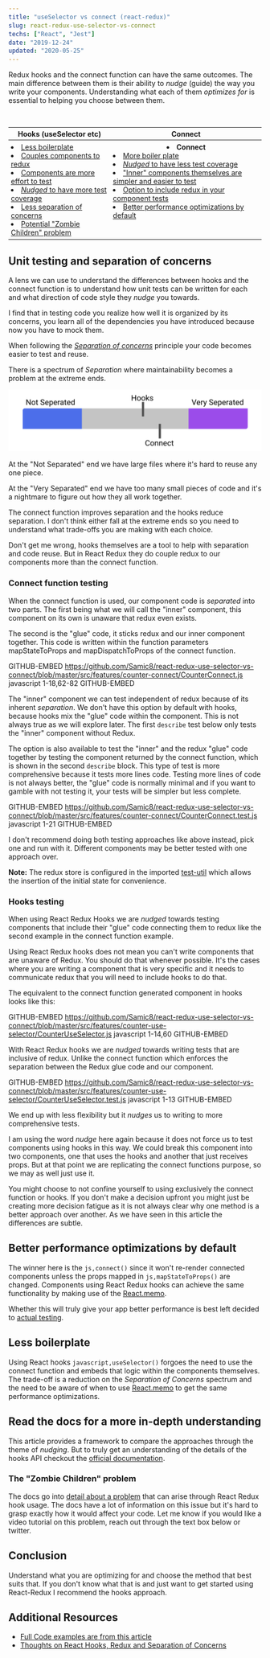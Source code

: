 ```yaml
---
title: "useSelector vs connect (react-redux)"
slug: react-redux-use-selector-vs-connect
techs: ["React", "Jest"]
date: "2019-12-24"
updated: "2020-05-25"
---
```


Redux hooks and the connect function can have the same outcomes. The main difference between them is their ability to _nudge_ (guide) the way you write your components. Understanding what each of them _optimizes for_ is essential to helping you choose between them.

<br/>

<table>
  <thead>
    <th class="mobile-table">Hooks (useSelector etc)</th>
    <th class="mobile-table-header">Connect</th>
  </thead>
  <tbody>
    <tr>
      <td style="padding: 5px; vertical-align: top" class="mobile-table">
        <li><a href="#less-boilerplate">Less boilerplate</a></li>
        <li><a href="#hooks-testing">Couples components to redux</a></li>
        <li><a href="#hooks-testing">Components are more effort to test</a></li>
        <li><a href="#hooks-testing"><i>Nudged</i> to have more test coverage</a></li>
        <li><a href="#unit-testing-and-separation-of-concerns">Less separation of concerns</a></li>
        <li><a href="#the-zombie-children-problem">Potential "Zombie Children" problem</a></li>
      </td>
      <td style="padding: 5px; vertical-align: top" class="mobile-table">
        <li class="mobile-table-header-replace" style="text-align: center; font-weight: bold">Connect</li>
        <li><a href="#connect-function-testing">More boiler plate</a></li>
        <li><a href="#connect-function-testing"><i>Nudged</i> to have less test coverage</a></li>
        <li><a href="#connect-function-testing">"Inner" components themselves are simpler and easier to test</a></li>
        <li><a href="#connect-function-testing">Option to include redux in your component tests</a></li>
        <li><a href="#better-performance-optimizations-by-default">Better performance optimizations by default</a></li>
      </td>
    </tr>

  </tbody>
<table>

## Unit testing and separation of concerns

A lens we can use to understand the differences between hooks and the connect function is to understand how unit tests can be written for each and what direction of code style they _nudge_ you towards.

I find that in testing code you realize how well it is organized by its concerns, you learn all of the dependencies you have introduced because now you have to mock them.

When following the [_Separation of concerns_](https://simplicable.com/new/separation-of-concerns) principle your code becomes easier to test and reuse.

There is a spectrum of _Separation_ where maintainability becomes a problem at the extreme ends.

![Separation of Concerns Spectrum](./seperation-concerns-redux.svg)

At the "Not Separated" end we have large files where it's hard to reuse any one piece.

At the "Very Separated" end we have too many small pieces of code and it's a nightmare to figure out how they all work together.

The connect function improves separation and the hooks reduce separation. I don't think either fall at the extreme ends so you need to understand what trade-offs you are making with each choice.

Don't get me wrong, hooks themselves are a tool to help with separation and code reuse. But in React Redux they do couple redux to our components more than the connect function.

### Connect function testing

When the connect function is used, our component code is _separated_ into two parts. The first being what we will call the "inner" component, this component on its own is unaware that redux even exists.

The second is the "glue" code, it sticks redux and our inner component together. This code is written within the function parameters mapStateToProps and mapDispatchToProps of the connect function.

GITHUB-EMBED https://github.com/Samic8/react-redux-use-selector-vs-connect/blob/master/src/features/counter-connect/CounterConnect.js javascript 1-18,62-82 GITHUB-EMBED

The "inner" component we can test independent of redux because of its inherent _separation_. We don't have this option by default with hooks, because hooks mix the "glue" code within the component. This is not always true as we will explore later. The first `describe` test below only tests the "inner" component without Redux.

The option is also available to test the "inner" and the redux "glue" code together by testing the component returned by the connect function, which is shown in the second `describe` block. This type of test is more comprehensive because it tests more lines code. Testing more lines of code is not always better, the "glue" code is normally minimal and if you want to gamble with not testing it, your tests will be simpler but less complete.

GITHUB-EMBED https://github.com/Samic8/react-redux-use-selector-vs-connect/blob/master/src/features/counter-connect/CounterConnect.test.js javascript 1-21 GITHUB-EMBED

I don't recommend doing both testing approaches like above instead, pick one and run with it. Different components may be better tested with one approach over.

**Note:** The redux store is configured in the imported [test-util](https://github.com/Samic8/react-redux-use-selector-vs-connect/blob/master/src/test-util.js) which allows the insertion of the initial state for convenience.

### Hooks testing

When using React Redux Hooks we are _nudged_ towards testing components that include their "glue" code connecting them to redux like the second example in the connect function example.

Using React Redux hooks does not mean you can't write components that are unaware of Redux. You should do that whenever possible. It's the cases where you are writing a component that is very specific and it needs to communicate redux that you will need to include hooks to do that.

The equivalent to the connect function generated component in hooks looks like this:

GITHUB-EMBED https://github.com/Samic8/react-redux-use-selector-vs-connect/blob/master/src/features/counter-use-selector/CounterUseSelector.js javascript 1-14,60 GITHUB-EMBED

With React Redux hooks we are _nudged_ towards writing tests that are inclusive of redux. Unlike the connect function which enforces the separation between the Redux glue code and our component.

GITHUB-EMBED https://github.com/Samic8/react-redux-use-selector-vs-connect/blob/master/src/features/counter-use-selector/CounterUseSelector.test.js javascript 1-13 GITHUB-EMBED

We end up with less flexibility but it _nudges_ us to writing to more comprehensive tests.

I am using the word _nudge_ here again because it does not force us to test components using hooks in this way. We could break this component into two components, one that uses the hooks and another that just receives props. But at that point we are replicating the connect functions purpose, so we may as well just use it.

You might choose to not confine yourself to using exclusively the connect function or hooks. If you don't make a decision upfront you might just be creating more decision fatigue as it is not always clear why one method is a better approach over another. As we have seen in this article the differences are subtle.

## Better performance optimizations by default

The winner here is the `js,connect()` since it won't re-render connected components unless the props mapped in `js,mapStateToProps()` are changed. Components using React Redux hooks can achieve the same functionality by making use of the [React.memo](https://reactjs.org/docs/react-api.html#reactmemo).

Whether this will truly give your app better performance is best left decided to [actual testing](/article/js-perf-assumptions).

## Less boilerplate

Using React hooks `javascript,useSelector()` forgoes the need to use the connect function and embeds that logic within the components themselves. The trade-off is a reduction on the _Separation of Concerns_ spectrum and the need to be aware of when to use [React.memo](https://reactjs.org/docs/react-api.html#reactmemo) to get the same performance optimizations.

## Read the docs for a more in-depth understanding

This article provides a framework to compare the approaches through the theme of _nudging_. But to truly get an understanding of the details of the hooks API checkout the [official documentation](https://react-redux.js.org/api/hooks).

### The "Zombie Children" problem

The docs go into [detail about a problem](https://react-redux.js.org/api/hooks#stale-props-and-zombie-children) that can arise through React Redux hook usage. The docs have a lot of information on this issue but it's hard to grasp exactly how it would affect your code. Let me know if you would like a video tutorial on this problem, reach out through the text box below or twitter.

## Conclusion

Understand what you are optimizing for and choose the method that best suits that. If you don't know what that is and just want to get started using React-Redux I recommend the hooks approach.

## Additional Resources

- [Full Code examples are from this article](https://codesandbox.io/s/github/Samic8/react-redux-use-selector-vs-connect)
- [Thoughts on React Hooks, Redux and Separation of Concerns](https://blog.isquaredsoftware.com/2019/07/blogged-answers-thoughts-on-hooks/)
